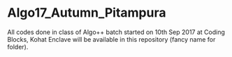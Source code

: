 # Algo17_Autumn_Pitampura
All codes done in class of Algo++ batch started on 10th Sep 2017 at Coding Blocks, Kohat Enclave will be available in this repository (fancy name for folder).
